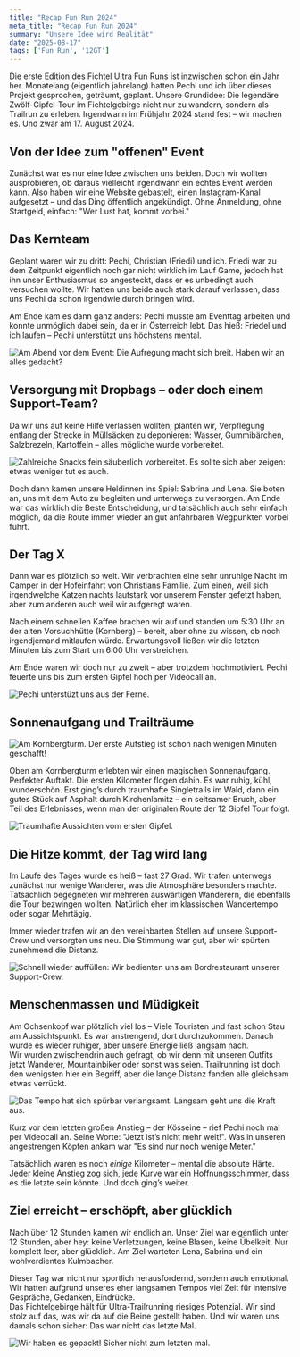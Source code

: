 ```yaml
---
title: "Recap Fun Run 2024"
meta_title: "Recap Fun Run 2024"
summary: "Unsere Idee wird Realität"
date: "2025-08-17"
tags: ['Fun Run', '12GT']
---
```


Die erste Edition des Fichtel Ultra Fun Runs ist inzwischen schon ein Jahr her. Monatelang (eigentlich jahrelang) hatten Pechi und ich über dieses Projekt gesprochen, geträumt, geplant. Unsere Grundidee: Die legendäre Zwölf-Gipfel-Tour im Fichtelgebirge nicht nur zu wandern, sondern als Trailrun zu erleben. Irgendwann im Frühjahr 2024 stand fest – wir machen es. Und zwar am 17. August 2024.

## Von der Idee zum "offenen" Event

Zunächst war es nur eine Idee zwischen uns beiden. Doch wir wollten ausprobieren, ob daraus vielleicht irgendwann ein echtes Event werden kann. Also haben wir eine Website gebastelt, einen Instagram-Kanal aufgesetzt – und das Ding öffentlich angekündigt. Ohne Anmeldung, ohne Startgeld, einfach: "Wer Lust hat, kommt vorbei."

## Das Kernteam

Geplant waren wir zu dritt: Pechi, Christian (Friedi) und ich. Friedi war zu dem Zeitpunkt eigentlich noch gar nicht wirklich im Lauf Game, jedoch hat ihn unser Enthusiasmus so angesteckt, dass er es unbedingt auch versuchen wollte. Wir hatten uns beide auch stark darauf verlassen, dass uns Pechi da schon irgendwie durch bringen wird.  

Am Ende kam es dann ganz anders: Pechi musste am Eventtag arbeiten und konnte unmöglich dabei sein, da er in Österreich lebt. Das hieß: Friedel und ich laufen – Pechi unterstützt uns höchstens mental.

![](images/fu14.jpeg "Am Abend vor dem Event: Die Aufregung macht sich breit. Haben wir an alles gedacht?")

## Versorgung mit Dropbags – oder doch einem Support-Team?

Da wir uns auf keine Hilfe verlassen wollten, planten wir, Verpflegung entlang der Strecke in Müllsäcken zu deponieren: Wasser, Gummibärchen, Salzbrezeln, Kartoffeln – alles mögliche wurde vorbereitet. 

![](images/fu15.jpeg "Zahlreiche Snacks fein säuberlich vorbereitet. Es sollte sich aber zeigen: etwas weniger tut es auch.")

Doch dann kamen unsere Heldinnen ins Spiel: Sabrina und Lena. Sie boten an, uns mit dem Auto zu begleiten und unterwegs zu versorgen. Am Ende war das wirklich die Beste Entscheidung, und tatsächlich auch sehr einfach möglich, da die Route immer wieder an gut anfahrbaren Wegpunkten vorbei führt.

## Der Tag X

Dann war es plötzlich so weit. Wir verbrachten eine sehr unruhige Nacht im Camper in der Hofeinfahrt von Christians Familie. Zum einen, weil sich irgendwelche Katzen nachts lautstark vor unserem Fenster gefetzt haben, aber zum anderen auch weil wir aufgeregt waren.  

Nach einem schnellen Kaffee brachen wir auf und standen um 5:30 Uhr an der alten Vorsuchhütte (Kornberg) – bereit, aber ohne zu wissen, ob noch irgendjemand mitlaufen würde. Erwartungsvoll ließen wir die letzten Minuten bis zum Start um 6:00 Uhr verstreichen.  

Am Ende waren wir doch nur zu zweit – aber trotzdem hochmotiviert. Pechi feuerte uns bis zum ersten Gipfel hoch per Videocall an.

![](images/fu16.jpeg "Pechi unterstüzt uns aus der Ferne.")

## Sonnenaufgang und Trailträume

![](images/fu17.jpeg "Am Kornbergturm. Der erste Aufstieg ist schon nach wenigen Minuten geschafft!")

Oben am Kornbergturm erlebten wir einen magischen Sonnenaufgang. Perfekter Auftakt. Die ersten Kilometer flogen dahin. Es war ruhig, kühl, wunderschön. Erst ging’s durch traumhafte Singletrails im Wald, dann ein gutes Stück auf Asphalt durch Kirchenlamitz – ein seltsamer Bruch, aber Teil des Erlebnisses, wenn man der originalen Route der 12 Gipfel Tour folgt.

![](images/fu1.jpeg "Traumhafte Aussichten vom ersten Gipfel.")

## Die Hitze kommt, der Tag wird lang

Im Laufe des Tages wurde es heiß – fast 27 Grad. Wir trafen unterwegs zunächst nur wenige Wanderer, was die Atmosphäre besonders machte. Tatsächlich begegneten wir mehreren auswärtigen Wanderern, die ebenfalls die Tour bezwingen wollten. Natürlich eher im klassischen Wandertempo oder sogar Mehrtägig.  

Immer wieder trafen wir an den vereinbarten Stellen auf unsere Support-Crew und versorgten uns neu. Die Stimmung war gut, aber wir spürten zunehmend die Distanz.

![](images/fu5.jpeg "Schnell wieder auffüllen: Wir bedienten uns am Bordrestaurant unserer Support-Crew.")

## Menschenmassen und Müdigkeit

Am Ochsenkopf war plötzlich viel los – Viele Touristen und fast schon Stau am Aussichtspunkt. Es war anstrengend, dort durchzukommen. Danach wurde es wieder ruhiger, aber unsere Energie ließ langsam nach.  
Wir wurden zwischendrin auch gefragt, ob wir denn mit unseren Outfits jetzt Wanderer, Mountainbiker oder sonst was seien. Trailrunning ist doch den wenigsten hier ein Begriff, aber die lange Distanz fanden alle gleichsam etwas verrückt.

![](images/fu18.jpeg "Das Tempo hat sich spürbar verlangsamt. Langsam geht uns die Kraft aus.")

Kurz vor dem letzten großen Anstieg – der Kösseine – rief Pechi noch mal per Videocall an. Seine Worte: "Jetzt ist’s nicht mehr weit!". Was in unseren angestrengen Köpfen ankam war "Es sind nur noch wenige Meter."  

Tatsächlich waren es noch *einige* Kilometer – mental die absolute Härte. Jeder kleine Anstieg zog sich, jede Kurve war ein Hoffnungsschimmer, dass es die letzte sein könnte. Und doch ging’s weiter.

## Ziel erreicht – erschöpft, aber glücklich

Nach über 12 Stunden kamen wir endlich an. Unser Ziel war eigentlich unter 12 Stunden, aber hey: keine Verletzungen, keine Blasen, keine Übelkeit. Nur komplett leer, aber glücklich. Am Ziel warteten Lena, Sabrina und ein wohlverdientes Kulmbacher.

Dieser Tag war nicht nur sportlich herausfordernd, sondern auch emotional. Wir hatten aufgrund unseres eher langsamen Tempos viel Zeit für intensive Gespräche, Gedanken, Eindrücke.  
Das Fichtelgebirge hält für Ultra-Trailrunning riesiges Potenzial. Wir sind stolz auf das, was wir da auf die Beine gestellt haben. Und wir waren uns damals schon sicher: Das war nicht das letzte Mal. 

![](images/fu7.jpeg "Wir haben es gepackt! Sicher nicht zum letzten mal.")